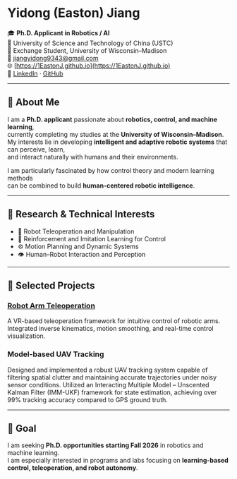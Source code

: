 # Yidong (Easton) Jiang

🎓 **Ph.D. Applicant in Robotics / AI**  
🏫 University of Science and Technology of China (USTC)  
🔁 Exchange Student, University of Wisconsin–Madison  
📧 [jiangyidong9343@gmail.com](mailto:jiangyidong9343@gmail.com)  
🌐 [https://1EastonJ.github.io](https://1EastonJ.github.io)  
🔗 [LinkedIn](https://www.linkedin.com/in/yidong-easton-jiang-b2134934a/) · [GitHub](https://1eastonj.github.io/1eastonj/)

---

## 👋 About Me

I am a **Ph.D. applicant** passionate about **robotics, control, and machine learning**,  
currently completing my studies at the **University of Wisconsin–Madison**.  
My interests lie in developing **intelligent and adaptive robotic systems** that can perceive, learn,  
and interact naturally with humans and their environments.

I am particularly fascinated by how control theory and modern learning methods  
can be combined to build **human-centered robotic intelligence**.

---

## 🧠 Research & Technical Interests

- 🤖 Robot Teleoperation and Manipulation  
- 🧩 Reinforcement and Imitation Learning for Control  
- ⚙️ Motion Planning and Dynamic Systems  
- 👁️ Human–Robot Interaction and Perception  

---

## 🧪 Selected Projects

### [Robot Arm Teleoperation](https://github.com/1EastonJ/vive_piper)
A VR-based teleoperation framework for intuitive control of robotic arms.  
Integrated inverse kinematics, motion smoothing, and real-time control visualization.

### Model-based UAV Tracking
Designed and implemented a robust UAV tracking system capable of filtering spatial clutter and maintaining accurate trajectories under noisy sensor conditions.
Utilized an Interacting Multiple Model – Unscented Kalman Filter (IMM-UKF) framework for state estimation, achieving over 99% tracking accuracy compared to GPS ground truth.


---

## 🎯 Goal

I am seeking **Ph.D. opportunities starting Fall 2026** in robotics and machine learning.  
I am especially interested in programs and labs focusing on **learning-based control, teleoperation, and robot autonomy**.


